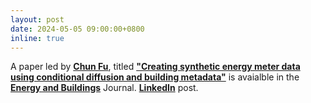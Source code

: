 ```yaml
---
layout: post
date: 2024-05-05 09:00:00+0800
inline: true
---
```


A paper led by [**Chun Fu**](https://www.linkedin.com/in/chun-fu/), titled [**"Creating synthetic energy meter data using conditional diffusion and building metadata"**](https://www.sciencedirect.com/science/article/pii/S0378778824003323?dgcid=coauthor) is avaialble in the [**Energy and Buildings**](https://www.sciencedirect.com/journal/energy-and-buildings) Journal. [**LinkedIn**](https://www.linkedin.com/feed/update/urn:li:activity:7192415774374776833/) post.

